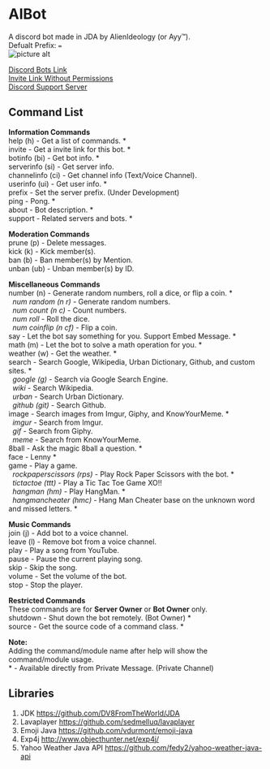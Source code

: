 # AIBot 
A discord bot made in JDA by AlienIdeology (or Ayy™). <br />
Defualt Prefix: `=`<br />
![picture alt](https://cdn.discordapp.com/app-icons/294327785512763392/64c107f7c8c70f14f719ebd3907f1776.jpg )<br />

[Discord Bots Link](https://bots.discord.pw/bots/294327785512763392) <br />
[Invite Link Without Permissions](https://discordapp.com/oauth2/authorize?client_id=294327785512763392&scope=bot&permissions=0) <br />
[Discord Support Server](https://discord.gg/EABc8Kc)

## Command List
__**Information Commands**__ <br />
help (h) - Get a list of commands. * <br />
invite - Get a invite link for this bot. * <br />
botinfo (bi) - Get bot info. * <br />
serverinfo (si) - Get server info. <br />
channelinfo (ci) - Get channel info (Text/Voice Channel). <br />
userinfo (ui) - Get user info. * <br />
prefix - Set the server prefix. (Under Development) <br />
ping - Pong. * <br />
about - Bot description. * <br />
support - Related servers and bots. * <br />

__**Moderation Commands**__ <br />
prune (p) - Delete messages. <br />
kick (k) - Kick member(s). <br />
ban (b) - Ban member(s) by Mention. <br />
unban (ub) - Unban member(s) by ID. <br />

__**Miscellaneous Commands**__ <br />
number (n) - Generate random numbers, roll a dice, or flip a coin. * <br />
&nbsp;&nbsp;*num random (n r)* - Generate random numbers. <br />
&nbsp;&nbsp;*num count (n c)* - Count numbers. <br />
&nbsp;&nbsp;*num roll* - Roll the dice. <br />
&nbsp;&nbsp;*num coinflip (n cf)* - Flip a coin. <br />
say - Let the bot say something for you. Support Embed Message. * <br />
math (m) - Let the bot to solve a math operation for you. * <br />
weather (w) - Get the weather. * <br />
search - Search Google, Wikipedia, Urban Dictionary, Github, and custom sites. * <br />
&nbsp;&nbsp;*google (g)* - Search via Google Search Engine. <br />
&nbsp;&nbsp;*wiki* - Search Wikipedia. <br />
&nbsp;&nbsp;*urban* - Search Urban Dictionary. <br />
&nbsp;&nbsp;*github (git)* - Search Github. <br />
image - Search images from Imgur, Giphy, and KnowYourMeme. * <br />
&nbsp;&nbsp;*imgur* - Search from Imgur. <br />
&nbsp;&nbsp;*gif* - Search from Giphy. <br />
&nbsp;&nbsp;*meme* - Search from KnowYourMeme. <br />
8ball - Ask the magic 8ball a question. * <br />
face - Lenny * <br />
game - Play a game. <br />
&nbsp;&nbsp;*rockpaperscissors (rps)* - Play Rock Paper Scissors with the bot. * <br />
&nbsp;&nbsp;*tictactoe (ttt)* - Play a Tic Tac Toe Game XO!! <br />
&nbsp;&nbsp;*hangman (hm)* - Play HangMan. * <br />
&nbsp;&nbsp;*hangmancheater (hmc)* - Hang Man Cheater base on the unknown word and missed letters. *<br />

__**Music Commands**__ <br />
join (j) - Add bot to a voice channel. <br />
leave (l) - Remove bot from a voice channel. <br />
play - Play a song from YouTube. <br />
pause - Pause the current playing song. <br />
skip - Skip the song. <br />
volume - Set the volume of the bot. <br />
stop - Stop the player. <br />

__**Restricted Commands**__ <br />
These commands are for **Server Owner** or **Bot Owner** only. <br />
shutdown - Shut down the bot remotely. (Bot Owner) * <br />
source - Get the source code of a command class. * <br />

__**Note:**__ <br />
Adding the command/module name after help will show the command/module usage. <br />
\* - Available directly from Private Message. (Private Channel) <br />

## Libraries
1. JDK https://github.com/DV8FromTheWorld/JDA <br />
2. Lavaplayer https://github.com/sedmelluq/lavaplayer <br />
3. Emoji Java https://github.com/vdurmont/emoji-java <br />
4. Exp4j http://www.objecthunter.net/exp4j/ <br />
5. Yahoo Weather Java API https://github.com/fedy2/yahoo-weather-java-api <br />
